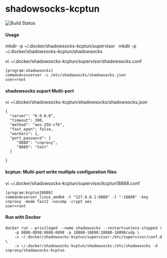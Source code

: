 # shadowsocks-kcptun
![Build Status](https://travis-ci.org/cnproxy/shadowsocks-kcptun.svg?branch=master)

#### Usage
mkdir -p ~/.docker/shadowsocks-kcptun/supervisor  
mkdir -p ~/.docker/shadowsocks-kcptun/shadowsocks

vi ~/.docker/shadowsocks-kcptun/supervisor/shadowsocks.conf
```
[program:shadowsocks]
command=ssserver -c /etc/shadowsocks/shadowsocks.json
user=root
```

#### shadowsocks suport Multi-port
vi ~/.docker/shadowsocks-kcptun/shadowsocks/shadowsocks.json

```
{
  "server": "0.0.0.0",
  "timeout": 300,
  "method": "aes-256-cfb",
  "fast_open": false,                                                                                          
  "workers": 1,                                                                                                                                                          
  "port_password": {                                                                                               
     "8888": "cnproxy",
     "8889": "test"
  }                                                                                                                                   
}
```

#### kcptun: Multi-port write multiple configuration files

vi ~/.docker/shadowsocks-kcptun/supervisor/kcptun18888.conf
```
[program:kcptun18888]
command=server_linux_amd64 -t "127.0.0.1:8888" -l ":18888" -key cnproxy -mode fast2 -nocomp -crypt aes
user=root
```

#### Run with Docker
```
docker run --privileged --name shadowsocks --restart=unless-stopped \
    -p 8888-8898:8888-8898 -p 18888-18898:18888-18898/udp \
    -v ~/.docker/shadowsocks-kcptun/supervisor:/etc/supervisor/conf.d \
    -v ~/.docker/shadowsocks-kcptun/shadowsocks:/etc/shadowsocks -d cnproxy/shadowsocks-kcptun
```
